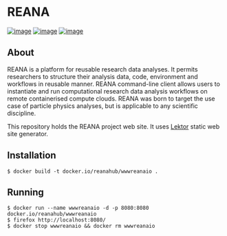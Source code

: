 # REANA

[![image](https://github.com/reanahub/www.reana.io/workflows/CI/badge.svg)](https://github.com/reanahub/www.reana.io/actions)
[![image](https://img.shields.io/badge/discourse-forum-blue.svg)](https://forum.reana.io)
[![image](https://img.shields.io/github/license/reanahub/www.reana.io.svg)](https://github.com/reanahub/www.reana.io/blob/master/LICENSE)

## About

REANA is a platform for reusable research data analyses. It permits researchers to
structure their analysis data, code, environment and workflows in reusable manner. REANA
command-line client allows users to instantiate and run computational research data
analysis workflows on remote containerised compute clouds. REANA was born to target the
use case of particle physics analyses, but is applicable to any scientific discipline.

This repository holds the REANA project web site. It uses
[Lektor](https://www.getlektor.com/) static web site generator.

## Installation

```console
$ docker build -t docker.io/reanahub/wwwreanaio .
```

## Running

```console
$ docker run --name wwwreanaio -d -p 8080:8080 docker.io/reanahub/wwwreanaio
$ firefox http://localhost:8080/
$ docker stop wwwreanaio && docker rm wwwreanaio
```
